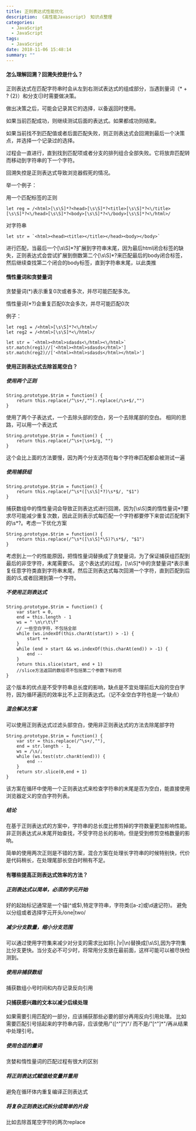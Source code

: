 ```yaml
---
title: 正则表达式性能优化
description: 《高性能Javascript》 知识点整理
categories:
  - JavaScript
  - JavaScript
tags:
  - JavaScript
date: 2018-11-06 15:48:14
summary: ""
---
```

#### 怎么理解回溯？回溯失控是什么？
正则表达式在匹配字符串时会从左到右测试表达式的组成部分，当遇到量词（* + ? {2}）和分支(|)时需要做决策。

做出决策之后，可能会记录其它的选择，以备返回时使用。

如果当前匹配成功，则继续测试后面的表达式。如果都成功则结束。

如果当前找不到匹配值或者后面匹配失败，则正则表达式会回溯到最后一个决策点，并选择一个记录过的选择。

过程会一直进行，直到找到匹配项或者分支的排列组合全部失败。它将放弃匹配转而移动到字符串的下一个字符。

回溯失控是正则表达式导致浏览器假死的情况。

举一个例子：


用一个匹配标签的正则

    let reg = /<html>[\s\S]*?<head>[\s\S]*?<title>[\s\S]*?<\/title>[\s\S]*?<\/head>[\s\S]*?<body>[\s\S]*?<\/body>[\s\S]*?<\/html>/
    
对字符串

    let str = `<html><head><title></title></head><body></body>`

进行匹配，当最后一个[\s\S]\*?扩展到字符串末尾，因为最后html闭合标签的缺失，正则表达式会尝试扩展到倒数第二个[\s\S]\*?来匹配最后的body闭合标签，然后继续查找第二个闭合的body标签，直到字符串末尾，以此类推

#### 惰性量词和贪婪量词

贪婪量词(*)表示重复0次或者多次，并尽可能匹配多次。

惰性量词(*?)会重复匹配0次会多次，并尽可能匹配0次

例子：

    let reg1 = /<html>[\s\S]*?<\/html>/
    let reg2 = /<html>[\s\S]*<\/html>/
    
    let str = `<html><html>sdasds<\/html><\/html>`
    str.match(reg1)//['<html><html>sdasds</html>']
    str.match(reg2)//['<html><html>sdasds</html></html>']
    

#### 使用正则表达式去除首尾空白？

##### 使用两个正则

    String.prototype.$trim = function() {
        return this.replace(/^\s+/,"").replace(/\s+$/,"")
    }
    
使用了两个子表达式，一个去除头部的空白，另一个去除尾部的空白。
相同的思路，可以用一个表达式

    String.prototype.$trim = function() {
        return this.replace(/^\s+|\s+$/g, "")
    }

这个会比上面的方法要慢，因为两个分支选项在每个字符串匹配都会被测试一遍

##### 使用捕获组


    String.prototype.$trim = function() {
        return this.replace(/^\s*([\s\S]*?)\s*$/, "$1")
    }

捕获数组中的惰性量词会导致正则表达式进行回溯，因为[\s\S]类的惰性量词\*?要求尽可能减少重复次数，因此正则表示式每匹配一个字符都要停下来尝试匹配剩下的\s\*?。考虑一下优化方案

    String.prototype.$trim = function() {
        return this.replace(/^\s*([\s\S]*\S)?\s*$/, "$1")
    }
    
考虑到上一个的性能原因，把惰性量词替换成了贪婪量词，为了保证捕获组匹配到最后的非空字符，末尾需要\S。
这个表达式的过程，[\s\S]\*中的贪婪量词\*表示重复任意字符类直到字符串末尾，然后正则表达式每次回溯一个字符，直到匹配到后面的\S,或者回溯到第一个字符。

##### 不使用正则表达式

    String.prototype.$trim = function() {
        var start = 0,
        end = this.length - 1
        ws = " \n\r\t\f"
        // 一些空白字符，不包括全部
        while (ws.indexOf(this.charAt(start)) > -1) {
            start ++
        }
        while (end > start && ws.indexOf(this.charAt(end)) > -1) {
            end --
        }
        return this.slice(start, end + 1)
        //slice方法返回的数组项不包括第二个参数下标的项
    }
    
这个版本的优点是不受字符串总长度的影响，缺点是不宜处理前后大段的空白字符，因为循环遍历的效率比不上正则表达式。（记不全空白字符也是一个缺点）

##### 混合解决方案

可以使用正则表达式过滤头部空白，使用非正则表达式的方法去除尾部字符


    String.prototype.$trim = function() {
        var str = this.replace(/^\s+/,""),
        end = str.length - 1,
        ws = /\s/;
        while (ws.test(str.charAt(end))) {
            end --
        }
        return str.slice(0,end + 1)
    }
    
该方案在循环中使用一个正则表达式来检查字符串的末尾是否为空白，能直接使用浏览器定义的空白字符列表。

##### 结论

在基于正则表达式的方案中，字符串的总长度比修剪掉的字符数量更加影响性能。非正则表达式从末尾开始查找，不受字符总长的影响，但是受到修剪空格数量的影响。

简单的使用两次正则是不错的方案，混合方案在处理长字符串的时候特别快，代价是代码稍长，在处理尾部长空白时稍有不足。

#### 有哪些提高正则表达式效率的方法？

##### 正则表达式以简单，必须的字元开始
好的起始标记通常是一个锚(^或$),特定字符串，字符类([a-z]或\d速记符)。
避免以分组或者选择字元开头/one|two/

##### 减少分支数量，缩小分支范围

可以通过使用字符集来减少对分支的需求比如将(.|\r|\n)替换成[\s\S],因为字符集比分支更快。当分支必不可少时，将常用分支放在最前面，这样可能可以被尽快检测到。

##### 使用非捕获数组

捕获数组小号时间和内存记录反向引用

#### 只捕获感兴趣的文本以减少后续处理

如果需要引用匹配的一部分，应该捕获那些必要的部分再用反向引用处理。
比如需要匹配引号括起来的字符串内容，应该使用/"([^\"]*)\"/
而不是/"[^\"]\*"/再从结果中处理引号。

##### 使用合适的量词
贪婪和惰性量词的匹配过程有很大的区别

##### 将正则表达式赋值给变量并重用

避免在循环体内重复编译正则表达式

##### 将复杂正则表达式拆分成简单的片段

比如去除首尾空字符的两次replace

